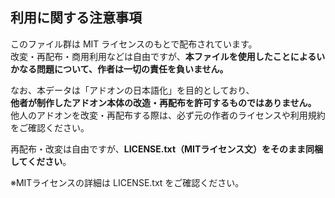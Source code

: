 ## 利用に関する注意事項

このファイル群は MIT ライセンスのもとで配布されています。  
改変・再配布・商用利用などは自由ですが、**本ファイルを使用したことによるいかなる問題について、作者は一切の責任を負いません。**

なお、本データは「アドオンの日本語化」を目的としており、  
**他者が制作したアドオン本体の改造・再配布を許可するものではありません。**  
他人のアドオンを改変・再配布する際は、必ず元の作者のライセンスや利用規約をご確認ください。

再配布・改変は自由ですが、**LICENSE.txt（MITライセンス文）をそのまま同梱してください**。

※MITライセンスの詳細は LICENSE.txt をご確認ください。
